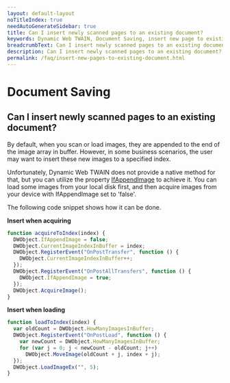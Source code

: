 ```yaml
---
layout: default-layout
noTitleIndex: true
needAutoGenerateSidebar: true
title: Can I insert newly scanned pages to an existing document?
keywords: Dynamic Web TWAIN, Document Saving, insert new page to existing document
breadcrumbText: Can I insert newly scanned pages to an existing document?
description: Can I insert newly scanned pages to an existing document?
permalink: /faq/insert-new-pages-to-existing-document.html
---
```


# Document Saving

## Can I insert newly scanned pages to an existing document?

By default, when you scan or load images, they are appended to the end of the image array in buffer. However, in some business scenarios, the user may want to insert these new images to a specified index.  

Unfortunately, Dynamic Web TWAIN does not provide a native method for that, but you can utilize the property <a href="{{site.info}}api/WebTwain_Acquire.html#ifappendimage" target="_blank">IfAppendImage</a> to achieve it. You can load some images from your local disk first, and then acquire images from your device with IfAppendImage set to 'false'. 

The following code snippet shows how it can be done.

<strong>Insert when acquiring</strong>

```javascript
function acquireToIndex(index) {
  DWObject.IfAppendImage = false;
  DWObject.CurrentImageIndexInBuffer = index;
  DWObject.RegisterEvent("OnPostTransfer", function () {
    DWObject.CurrentImageIndexInBuffer++;
  });
  DWObject.RegisterEvent("OnPostAllTransfers", function () {
    DWObject.IfAppendImage = true;
  });
  DWObject.AcquireImage();
}
```

<strong>Insert when loading</strong>

```javascript
function loadToIndex(index) {
  var oldCount = DWObject.HowManyImagesInBuffer;
  DWObject.RegisterEvent("OnPostLoad", function () {
    var newCount = DWObject.HowManyImagesInBuffer;
    for (var j = 0; j < newCount - oldCount; j++)
      DWObject.MoveImage(oldCount + j, index + j);
  });
  DWObject.LoadImageEx("", 5);
}
```
